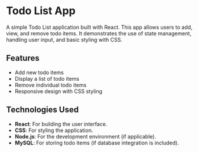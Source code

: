 # Todo List App

A simple Todo List application built with React. This app allows users to add, view, and remove todo items. It demonstrates the use of state management, handling user input, and basic styling with CSS.

## Features

- Add new todo items
- Display a list of todo items
- Remove individual todo items
- Responsive design with CSS styling

## Technologies Used

- **React**: For building the user interface.
- **CSS**: For styling the application.
- **Node.js**: For the development environment (if applicable).
- **MySQL**: For storing todo items (if database integration is included).
